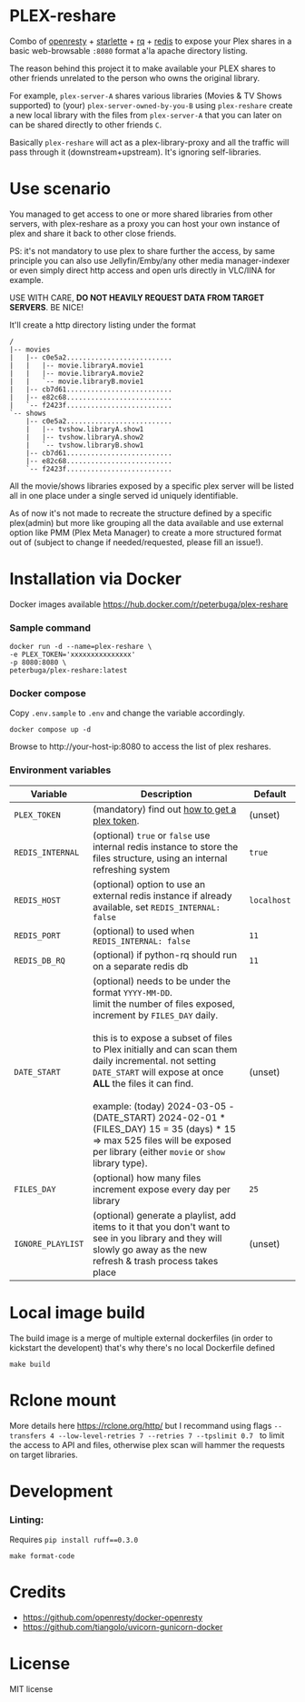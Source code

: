 # PLEX-reshare

Combo of [openresty](https://openresty.org/) + [starlette](https://www.starlette.io/) + [rq](https://python-rq.org) + [redis](https://redis.io/) to expose your Plex shares in a basic web-browsable `:8080`  format a'la apache directory listing.

The reason behind this project it to make available your PLEX shares to other friends unrelated to the person who owns the original library.

For example, `plex-server-A` shares various libraries (Movies & TV Shows supported) to (your) `plex-server-owned-by-you-B`
using `plex-reshare` create a new local library with the files from `plex-server-A` that you can later on can be shared directly to other friends `C`.

Basically `plex-reshare` will act as a plex-library-proxy and all the traffic will pass through it (downstream+upstream). It's ignoring self-libraries.


# Use scenario

You managed to get access to one or more shared libraries from other servers, with plex-reshare as a proxy you can host your own instance of plex and share it back to other close friends.

PS: it's not mandatory to use plex to share further the access, by same principle you can also use Jellyfin/Emby/any other media manager-indexer or even simply direct http access and open urls directly in VLC/IINA for example.

USE WITH CARE, **DO NOT HEAVILY REQUEST DATA FROM TARGET SERVERS**. BE NICE!

It'll create a http directory listing under the format

```
/
|-- movies
|   |-- c0e5a2..........................
|   |   |-- movie.libraryA.movie1
|   |   |-- movie.libraryA.movie2
|   |   `-- movie.libraryB.movie1
|   |-- cb7d61..........................
|   |-- e82c68..........................
|   `-- f2423f..........................
`-- shows
    |-- c0e5a2..........................
    |   |-- tvshow.libraryA.show1
    |   |-- tvshow.libraryA.show2
    |   `-- tvshow.libraryB.show1
    |-- cb7d61..........................
    |-- e82c68..........................
    `-- f2423f..........................
```

All the movie/shows libraries exposed by a specific plex server will be listed all in one place under a single served id uniquely identifiable.

As of now it's not made to recreate the structure defined by a specific plex(admin) but more like grouping all the data available and use external option like PMM (Plex Meta Manager) to create a more structured format out of (subject to change if needed/requested, please fill an issue!).


# Installation via Docker

Docker images available https://hub.docker.com/r/peterbuga/plex-reshare

### Sample command
```
docker run -d --name=plex-reshare \
-e PLEX_TOKEN='xxxxxxxxxxxxxxx'
-p 8080:8080 \
peterbuga/plex-reshare:latest
```

### Docker compose

Copy `.env.sample` to `.env` and change the variable accordingly.

`docker compose up -d`

Browse to http://your-host-ip:8080 to access the list of plex reshares.

### Environment variables

| Variable       | Description                                                                                                                                                                                                                                                                                                                                                                                                                                       | Default |
| ---------------- |---------------------------------------------------------------------------------------------------------------------------------------------------------------------------------------------------------------------------------------------------------------------------------------------------------------------------------------------------------------------------------------------------------------------------------------------------| --------- |
|`PLEX_TOKEN`| (mandatory) find out [how to get a plex token](https://support.plex.tv/articles/204059436-finding-an-authentication-token-x-plex-token/).                                                                                                                                                                                                                                                                                                         | (unset) |
|`REDIS_INTERNAL`| (optional) `true` or `false` use internal redis instance to store the files structure, using an internal refreshing system                                                                                                                                                                                                                                                                                                                        | `true` |
|`REDIS_HOST`| (optional) option to use an external redis instance if already available, set `REDIS_INTERNAL: false`                                                                                                                                                                                                                                                                                                                                             | `localhost` |
|`REDIS_PORT`| (optional) to used when `REDIS_INTERNAL: false`                                                                                                                                                                                                                                                                                                                                                                                                   | `11` |
|`REDIS_DB_RQ`| (optional) if python-rq should run on a separate redis db                                                                                                                                                                                                                                                                                                                                                                                         | `11` |
|`DATE_START`| (optional) needs to be under the format `YYYY-MM-DD`. <br>limit the number of files exposed, increment by `FILES_DAY` daily. <br><br>this is to expose a subset of files to Plex initially and can scan them daily incremental. not setting `DATE_START` will expose at once **ALL** the files it can find. <br><br>example: (today) 2024-03-05 - (DATE_START) 2024-02-01 * (FILES_DAY) 15 = 35 (days) * 15 => max 525 files will be exposed per library (either `movie` or `show` library type). | (unset) |
|`FILES_DAY`| (optional) how many files increment expose every day per library                                                                                                                                                                                                                                                                                                                                                                                  | `25` |
|`IGNORE_PLAYLIST`| (optional) generate a playlist, add items to it that you don't want to see in you library and they will slowly go away as the new refresh & trash process takes place                                                                                                                                                                                                                                                                                                                                                                                  | (unset) |


# Local image build
The build image is a merge of multiple external dockerfiles (in order to kickstart the developent) that's why there's no local Dockerfile defined

`make build`

# Rclone mount
More details here https://rclone.org/http/ but I recommand using flags `--transfers 4 --low-level-retries 7 --retries 7 --tpslimit 0.7 ` to limit the access to API and files, otherwise plex scan will hammer the requests on target libraries.

# Development
### Linting:
Requires `pip install ruff==0.3.0`

`make format-code`

# Credits
- https://github.com/openresty/docker-openresty
- https://github.com/tiangolo/uvicorn-gunicorn-docker

# License
MIT license
